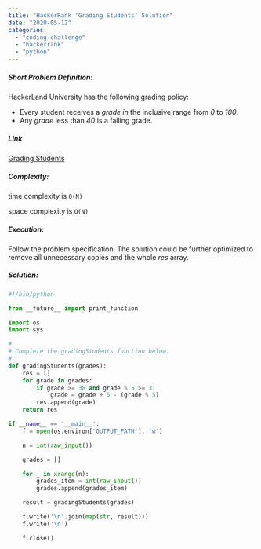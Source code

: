 ```yaml
---
title: "HackerRank 'Grading Students' Solution"
date: "2020-05-12"
categories: 
  - "coding-challenge"
  - "hackerrank"
  - "python"
---
```


##### Short Problem Definition:

HackerLand University has the following grading policy:

- Every student receives a _grade _in__ the inclusive range from _0_ to _100_.
- Any _grade_ less than _40_ is a failing grade.

##### Link

[Grading Students](https://www.hackerrank.com/challenges/grading/problem)

##### Complexity:

time complexity is `O(N)`

space complexity is `O(N)`

##### Execution:

Follow the problem specification. The solution could be further optimized to remove all unnecessary copies and the whole _res_ array.

##### Solution:

```python
#!/bin/python

from __future__ import print_function

import os
import sys

#
# Complete the gradingStudents function below.
#
def gradingStudents(grades):
    res = []
    for grade in grades:
        if grade >= 38 and grade % 5 >= 3:
            grade = grade + 5 - (grade % 5)
        res.append(grade)
    return res

if __name__ == '__main__':
    f = open(os.environ['OUTPUT_PATH'], 'w')

    n = int(raw_input())

    grades = []

    for _ in xrange(n):
        grades_item = int(raw_input())
        grades.append(grades_item)

    result = gradingStudents(grades)

    f.write('\n'.join(map(str, result)))
    f.write('\n')

    f.close()
```
